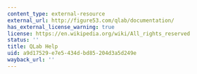```yaml
---
content_type: external-resource
external_url: http://figure53.com/qlab/documentation/
has_external_license_warning: true
license: https://en.wikipedia.org/wiki/All_rights_reserved
status: ''
title: QLab Help
uid: a9d17529-e7e5-434d-bd85-204d3a5d249e
wayback_url: ''
---
```

